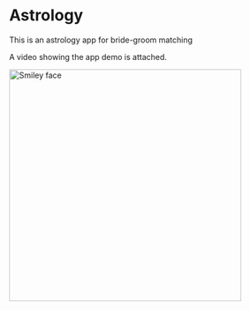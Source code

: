 # Astrology
This is an astrology app for bride-groom matching


A video showing the app demo is attached.


<img src="https://lh5.googleusercontent.com/NwpEieaUtEZkWkoMWcqOWp3RiiH2UTNEdZNdgNb1X2kIvQWRupJvCPvu9ci6xHE-8QX1OQPneu5qW3s=w1366-h662" alt="Smiley face" height="420" width="420">
